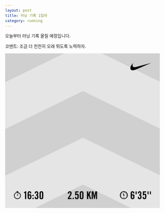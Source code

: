 ```yaml
---
layout: post
title: 러닝 기록 1일차
category: running
---
```


오늘부터 러닝 기록 올릴 예정입니다.

코멘트: 조금 더 천천히 오래 뛰도록 노력하자.

![](../assets/images/running/2024-07-04.jpg)
